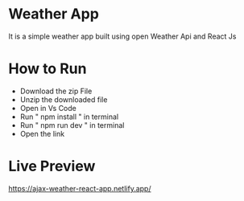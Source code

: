 # Weather App
It is a simple weather app built using open Weather Api and React Js

  # How to Run
  - Download the zip File
  - Unzip the downloaded file
  -  Open in Vs Code
  -  Run " npm install " in terminal
  -  Run " npm run dev " in terminal
  -  Open the link

 # Live Preview
https://ajax-weather-react-app.netlify.app/
